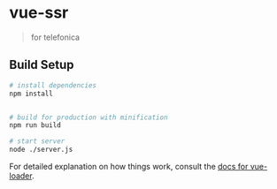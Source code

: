 # vue-ssr

> for telefonica

## Build Setup

``` bash
# install dependencies
npm install


# build for production with minification
npm run build

# start server
node ./server.js

```

For detailed explanation on how things work, consult the [docs for vue-loader](http://vuejs.github.io/vue-loader).
